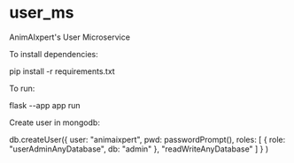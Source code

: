 # user_ms
AnimAIxpert's User Microservice

To install dependencies:

pip install -r requirements.txt


To run:

flask --app app run


Create user in mongodb:

db.createUser({
    user: "animaixpert",
    pwd: passwordPrompt(),
    roles: [ { role: "userAdminAnyDatabase", db: "admin" }, "readWriteAnyDatabase" ]
    }
)